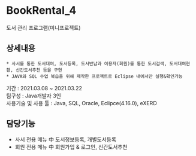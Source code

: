 # BookRental_4
도서 관리 프로그램(미니프로젝트)


## 상세내용

```
* 사서를 통한 도서대여, 도서등록, 도서반납과 이용자(회원)를 통한 도서검색, 도서대여현황, 신간도서추천 등을 구현
* JAVA와 SQL 수업 복습을 위해 제작한 프로젝트로 Eclipse 내에서만 실행&확인가능
```
기간 : 2021.03.08 ~ 2021.03.22   
팀구성 : Java개발자 3인   
사용기술 및 사용 툴 : Java, SQL, Oracle, Eclipce(4.16.0), eXERD   


## 담당기능
* 사서 전용 메뉴 中 도서정보등록, 개별도서등록
* 회원 전용 메뉴 中 회원가입 & 로그인, 신간도서추천



  
